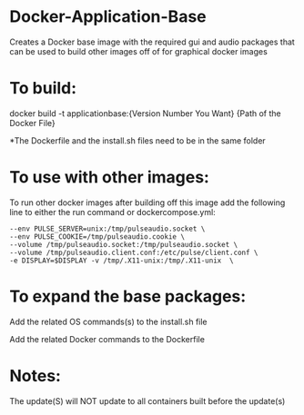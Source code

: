 # Docker-Application-Base
Creates a Docker base image with the required gui and audio packages that can be used to build other images off of for graphical docker images

# To build:
docker build -t applicationbase:{Version Number You Want} {Path of the Docker File}

*The Dockerfile and the install.sh files need to be in the same folder

# To use with other images:
To run other docker images after building off this image add the following line to either the run command or dockercompose.yml:

    --env PULSE_SERVER=unix:/tmp/pulseaudio.socket \
    --env PULSE_COOKIE=/tmp/pulseaudio.cookie \
    --volume /tmp/pulseaudio.socket:/tmp/pulseaudio.socket \
    --volume /tmp/pulseaudio.client.conf:/etc/pulse/client.conf \
    -e DISPLAY=$DISPLAY -v /tmp/.X11-unix:/tmp/.X11-unix  \

# To expand the base packages:
Add the related OS commands(s) to the install.sh file

Add the related Docker commands to the Dockerfile

# Notes:
The update(S) will NOT update to all containers built before the update(s)
